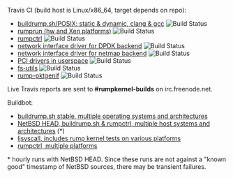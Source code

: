 Travis CI (build host is Linux/x86_64, target depends on repo):

* [buildrump.sh/POSIX: static & dynamic, clang & gcc](https://travis-ci.org/rumpkernel/buildrump.sh) ![Build Status](https://travis-ci.org/rumpkernel/buildrump.sh.png?branch=master)
* [rumprun (hw and Xen platforms)](https://travis-ci.org/rumpkernel/rumprun) ![Build Status](https://travis-ci.org/rumpkernel/rumprun.png?branch=master)
* [rumpctrl](https://travis-ci.org/rumpkernel/rumpctrl) ![Build Status](https://travis-ci.org/rumpkernel/rumpctrl.png?branch=master)
* [network interface driver for DPDK backend](https://travis-ci.org/rumpkernel/drv-netif-dpdk) ![Build Status](https://travis-ci.org/rumpkernel/drv-netif-dpdk.png?branch=master)
* [network interface driver for netmap backend](https://travis-ci.org/rumpkernel/drv-netif-netmap) ![Build Status](https://travis-ci.org/rumpkernel/drv-netif-netmap.png?branch=master)
* [PCI drivers in userspace](https://travis-ci.org/rumpkernel/pci-userspace) ![Build Status](https://travis-ci.org/rumpkernel/pci-userspace.png?branch=master)
* [fs-utils](https://travis-ci.org/rumpkernel/fs-utils) ![Build Status](https://travis-ci.org/rumpkernel/fs-utils.png?branch=master)
* [rump-pktgenif](https://travis-ci.org/rumpkernel/rump-pktgenif) ![Build Status](https://travis-ci.org/rumpkernel/rump-pktgenif.png?branch=master)

Live Travis reports are sent to __#rumpkernel-builds__ on irc.freenode.net.

Buildbot:

* [buildrump.sh stable, multiple operating systems and architectures](http://build.myriabit.eu:8011/waterfall)
* [NetBSD HEAD, buildrump.sh & rumpctrl, multiple host systems and architectures](http://build.myriabit.eu:8012/waterfall) (*)
* [ljsyscall, includes rump kernel tests on various platforms](http://build.myriabit.eu:8010/waterfall)
* [rumpctrl, multiple platforms](http://build.myriabit.eu:8013/waterfall)

\* hourly runs with NetBSD HEAD.  Since these runs are not against a "known good" timestamp of NetBSD sources, there may be transient failures.
